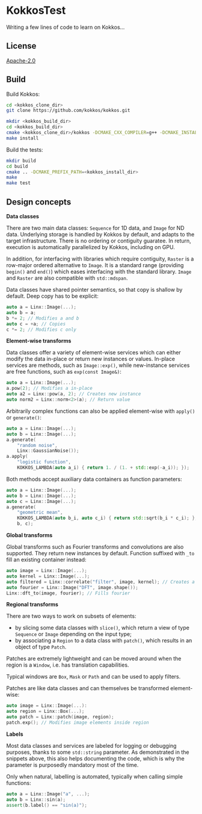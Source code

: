 # KokkosTest

Writing a few lines of code to learn on Kokkos...

## License

[Apache-2.0](LICENSE)

## Build

Build Kokkos:

```sh
cd <kokkos_clone_dir>
git clone https://github.com/kokkos/kokkos.git

mkdir <kokkos_build_dir>
cd <kokkos_build_dir>
cmake <kokkos_clone_dir>/kokkos -DCMAKE_CXX_COMPILER=g++ -DCMAKE_INSTALL_PREFIX=<kokkos_install_dir>
make install
```

Build the tests:

```sh
mkdir build
cd build
cmake .. -DCMAKE_PREFIX_PATH=<kokkos_install_dir>
make
make test
```

## Design concepts

**Data classes**

There are two main data classes: `Sequence` for 1D data, and `Image` for ND data.
Underlying storage is handled by Kokkos by default, and adapts to the target infrastructure.
There is no ordering or contiguity guaratee.
In return, execution is automatically parallelized by Kokkos, including on GPU.

In addition, for interfacing with libraries which require contiguity, `Raster` is a row-major ordered alternative to `Image`.
It is a standard range (providing `begin()` and `end()`) which eases interfacing with the standard library.
`Image` and `Raster` are also compatible with `std::mdspan`.

Data classes have shared pointer semantics, so that copy is shallow by default.
Deep copy has to be explicit:

```cpp
auto a = Linx::Image(...);
auto b = a;
b *= 2; // Modifies a and b
auto c = +a; // Copies
c *= 2; // Modifies c only
``` 

**Element-wise transforms**

Data classes offer a variety of element-wise services which can either modify the data in-place or return new instances or values.
In-place services are methods, such as `Image::exp()`, while new-instance services are free functions, such as `exp(const Image&)`:

```cpp
auto a = Linx::Image(...);
a.pow(2); // Modifies a in-place
auto a2 = Linx::pow(a, 2); // Creates new instance
auto norm2 = Linx::norm<2>(a); // Return value
```

Arbitrarily complex functions can also be applied element-wise with `apply()` or `generate()`:

```cpp
auto a = Linx::Image(...);
auto b = Linx::Image(...);
a.generate(
    "random noise",
    Linx::GaussianNoise());
a.apply(
    "logistic function",
    KOKKOS_LAMBDA(auto a_i) { return 1. / (1. + std::exp(-a_i)); });
```

Both methods accept auxiliary data containers as function parameters:

```cpp
auto a = Linx::Image(...);
auto b = Linx::Image(...);
auto c = Linx::Image(...);
a.generate(
    "geometric mean",
    KOKKOS_LAMBDA(auto b_i, auto c_i) { return std::sqrt(b_i * c_i); },
    b, c);
```

**Global transforms**

Global transforms such as Fourier transforms and convolutions are also supported.
They return new instances by default.
Function suffixed with `_to` fill an existing container instead:

```cpp
auto image = Linx::Image(...);
auto kernel = Linx::Image(...);
auto filtered = Linx::correlate("filter", image, kernel); // Creates a new instance
auto fourier = Linx::Image("DFT", image.shape());
Linx::dft_to(image, fourier); // Fills fourier
```

**Regional transforms**

There are two ways to work on subsets of elements:
* by slicing some data classes with `slice()`, which return a view of type `Sequence` or `Image` depending on the input type;
* by associating a `Region` to a data class with `patch()`, which results in an object of type `Patch`.

Patches are extremely lightweight and can be moved around when the region is a `Window`, i.e. has translation capabilities.

Typical windows are `Box`, `Mask` or `Path` and can be used to apply filters.

Patches are like data classes and can themselves be transformed element-wise:

```cpp
auto image = Linx::Image(...):
auto region = Linx::Box(...);
auto patch = Linx::patch(image, region);
patch.exp(); // Modifies image elements inside region
```

**Labels**

Most data classes and services are labeled for logging or debugging purposes, thanks to some `std::string` parameter.
As demonstrated in the snippets above, this also helps documenting the code,
which is why the parameter is purposedly mandatory most of the time.

Only when natural, labelling is automated, typically when calling simple functions:

```cpp
auto a = Linx::Image("a", ...);
auto b = Linx::sin(a);
assert(b.label() == "sin(a)");
```
